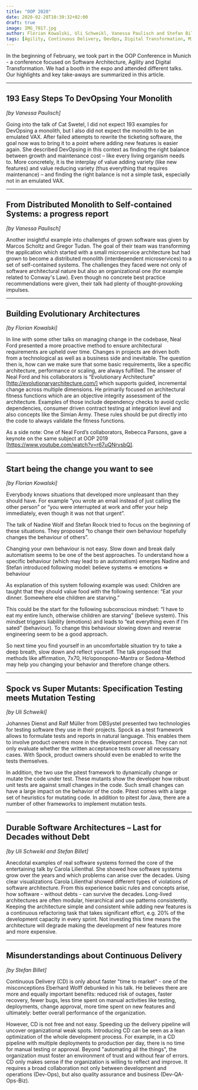 ```yaml
---
title: "OOP 2020"
date: 2020-02-28T10:39:32+02:00
draft: true
image: IMG_7017.jpg
author: Florian Kowalski, Uli Schweikl, Vanessa Paulisch and Stefan Billet
tags: [Agility, Continuous Delivery, DevOps, Digital Transformation, Microservice, OOP, Pattern, pitest, Software Architecture, Specification, Testing, Conference]
---
```


In the beginning of February, we took part in the OOP Conference in Munich - a conference focused on Software Architecture, Agility and Digital Transformation. We had a booth in the expo and attended different talks. Our highlights and key take-aways are summarized in this article.

---

## 193 Easy Steps To DevOpsing Your Monolith
*[by Vanessa Paulisch]*

Going into the talk of Cat Swetel, I did not expect 193 examples for DevOpsing a monolith, but I also did not expect the monolith to be an emulated VAX. After failed attempts to rewrite the ticketing software, the goal now was to bring it to a point where adding new features is easier again. She described DevOpsing in this context as finding the right balance between growth and maintenance cost – like every living organism needs to. More concretely, it is the interplay of value adding variety (like new features) and value reducing variety (thus everything that requires maintenance) – and finding the right balance is not a simple task, especially not in an emulated VAX.

---

## From Distributed Monolith to Self-contained Systems: a progress report
*[by Vanessa Paulisch]*

Another insightful example into challenges of grown software was given by Marcos Scholtz and Gregor Tudan. The goal of their team was transforming the application which started with a small microservice architecture but had grown to become a distributed monolith (interdependent microservices) to a set of self-contained systems. The challenges they faced were not only of software architectural nature but also an organizational one (for example related to Conway's Law). Even though no concrete best practice recommendations were given, their talk had plenty of thought-provoking impulses.

---

## Building Evolutionary Architectures
*[by Florian Kowalski]*

In line with some other talks on managing change in the codebase, Neal Ford presented a more proactive method to ensure architectural requirements are upheld over time. Changes in projects are driven both from a technological as well as a business side and inevitable. The question then is, how can we make sure that some basic requirements, like a specific architecture, performance or scaling, are always fulfilled. The answer of Neal Ford and his collaborators is “Evolutionary Architecture” [http://evolutionaryarchitecture.com/] which supports guided, incremental change across multiple dimensions. He primarily focused on architectural fitness functions which are an objective integrity assessment of the architecture. Examples of those include dependency checks to avoid cyclic dependencies, consumer driven contract testing at integration level and also concepts like the Simian Army. These rules should be put directly into the code to always validate the fitness functions.

As a side note: One of Neal Ford’s collaborators, Rebecca Parsons, gave a keynote on the same subject at OOP 2019 [https://www.youtube.com/watch?v=r67uQNrvsbQ].

---

## Start being the change you want to see
*[by Florian Kowalski]*

Everybody knows situations that developed more unpleasant than they should have. For example “you wrote an email instead of just calling the other person” or “you were interrupted at work and offer your help immediately, even though it was not that urgent”.

The talk of Nadine Wolf and Stefan Roock tried to focus on the beginning of these situations. They proposed “to change their own behaviour hopefully changes the behaviour of others”.

Changing your own behaviour is not easy. Slow down and break daily automatism seems to be one of the best approaches. To understand how a specific behaviour (which may lead to an automatism) emerges Nadine and Stefan introduced following model: believe systems => emotions => behaviour

As explanation of this system following example was used: Children are taught that they should value food with the following sentence: “Eat your dinner. Somewhere else children are starving.”

This could be the start for the following subconscious mindset: “I have to eat my entire lunch, otherwise children are starving” (believe system). This mindset triggers liability (emotions) and leads to “eat everything even if I’m sated” (behaviour). To change this behaviour slowing down and reverse engineering seem to be a good approach.

So next time you find yourself in an uncomfortable situation try to take a deep breath, slow down and reflect yourself. The talk proposed that methods like affirmation, 7x70, Ho’oponopono-Mantra or Sedona-Method may help you changing your behavior and therefore change others.

---

## Spock vs Super Mutants: Specification Testing meets Mutation Testing
*[by Uli Schweikl]*

Johannes Dienst and Ralf Müller from DBSystel presented two technologies for testing software they use in their projects. Spock as a test framework allows to formulate tests and reports in natural language. This enables them to involve product owners more in the development process. They can not only evaluate whether the written acceptance tests cover all necessary cases. With Spock, product owners should even be enabled to write the tests themselves.

In addition, the two use the pitest framework to dynamically change or mutate the code under test. These mutants show the developer how robust unit tests are against small changes in the code. Such small changes can have a large impact on the behavior of the code. Pitest comes with a large set of heuristics for mutating code. In addition to pitest for Java, there are a number of other frameworks to implement mutation tests.

---

## Durable Software Architectures – Last for Decades without Debt
*[by Uli Schweikl and Stefan Billet]*

Anecdotal examples of real software systems formed the core of the entertaining talk by Carola Lilienthal. She showed how software systems grow over the years and which problems can arise over the decades. Using clear visualizations Carola Lilienthal showed different types of violations of software architecture. From this experience basic rules and concepts arise, how software - without debts - can survive the decades. Long-lived architectures are often modular, hierarchical and use patterns consistently. Keeping the architecture simple and consistent while adding new features is a continuous refactoring task that takes significant effort, e.g. 20% of the development capacity in every sprint. Not investing this time means the architecture will degrade making the development of new features more and more expensive.

---

## Misunderstandings about Continuous Delivery
*[by Stefan Billet]*

Continuous Delivery (CD) is only about faster "time to market" - one of the misconceptions Eberhard Wolff debunked in his talk. He believes there are more and equally important benefits: reduced risk of outages, faster recovery, fewer bugs, less time spent on manual activities like testing, deployments, change approval, more time spent on new features and ultimately: better overall performance of the organization.

However, CD is not free and not easy. Speeding up the delivery pipeline will uncover organizational weak spots. Introducing CD can be seen as a lean optimization of the whole development process. For example, in a CD pipeline with multiple deployments to production per day, there is no time for manual testing or approval. Beyond "automating all the things", the organization must foster an environment of trust and without fear of errors. CD only makes sense if the organization is willing to reflect and improve. It requires a broad collaboration not only between development and operations (Dev-Ops), but also quality assurance and business (Dev-QA-Ops-Biz).

